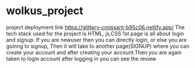 # wolkus_project
project deployment link
https://glittery-croissant-b95c06.netlify.app/
The tech stack used for the project is HTML, js,CSS
1st page is all about login and signup. If you are newuser then you can directly login, or else you are goinng to signup,  Then it will take to another page(SIGNUP) where you can create your account and after  creating your account.Then you are again taken to login account after logging in you can see the review 
